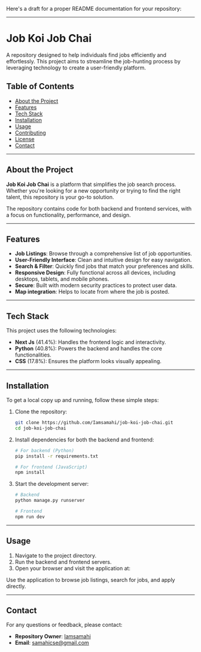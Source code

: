 Here's a draft for a proper README documentation for your repository:

---

# Job Koi Job Chai

A repository designed to help individuals find jobs efficiently and effortlessly. This project aims to streamline the job-hunting process by leveraging technology to create a user-friendly platform.

## Table of Contents

- [About the Project](#about-the-project)
- [Features](#features)
- [Tech Stack](#tech-stack)
- [Installation](#installation)
- [Usage](#usage)
- [Contributing](#contributing)
- [License](#license)
- [Contact](#contact)

---

## About the Project

**Job Koi Job Chai** is a platform that simplifies the job search process. Whether you're looking for a new opportunity or trying to find the right talent, this repository is your go-to solution.

The repository contains code for both backend and frontend services, with a focus on functionality, performance, and design.

---

## Features

- **Job Listings**: Browse through a comprehensive list of job opportunities.
- **User-Friendly Interface**: Clean and intuitive design for easy navigation.
- **Search & Filter**: Quickly find jobs that match your preferences and skills.
- **Responsive Design**: Fully functional across all devices, including desktops, tablets, and mobile phones.
- **Secure**: Built with modern security practices to protect user data.
- **Map integration**: Helps to locate from where the job is posted. 

---

## Tech Stack

This project uses the following technologies:

- **Next Js** (41.4%): Handles the frontend logic and interactivity.
- **Python** (40.8%): Powers the backend and handles the core functionalities.
- **CSS** (17.8%): Ensures the platform looks visually appealing.

---

## Installation

To get a local copy up and running, follow these simple steps:

1. Clone the repository:
   ```bash
   git clone https://github.com/Iamsamahi/job-koi-job-chai.git
   cd job-koi-job-chai
   ```

2. Install dependencies for both the backend and frontend:
   ```bash
   # For backend (Python)
   pip install -r requirements.txt

   # For frontend (JavaScript)
   npm install
   ```

3. Start the development server:
   ```bash
   # Backend
   python manage.py runserver

   # Frontend
   npm run dev
   ```

---

## Usage

1. Navigate to the project directory.
2. Run the backend and frontend servers.
3. Open your browser and visit the application at:
   

Use the application to browse job listings, search for jobs, and apply directly.


---

## Contact

For any questions or feedback, please contact:

- **Repository Owner**: [Iamsamahi](https://github.com/Iamsamahi)
- **Email**: samahicse@gmail.com

